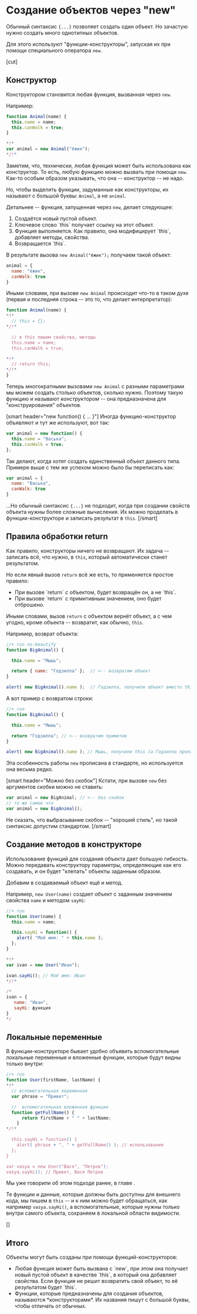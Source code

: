 # Создание объектов через "new"

Обычный синтаксис `{...}` позволяет создать один объект. Но зачастую нужно создать много однотипных объектов.

Для этого используют "функции-конструкторы", запуская их при помощи специального оператора `new`.

[cut]
## Конструктор

Конструктором становится любая функция, вызванная через `new`.

Например:

```js
function Animal(name) {
  this.name = name;
  this.canWalk = true;
}

*!*
var animal = new Animal("ёжик");
*/!*
```

Заметим, что, технически, любая функция может быть использована как конструктор. То есть, любую функцию можно вызвать при помощи `new`. Как-то особым образом указывать, что она -- конструктор -- не надо.

Но, чтобы выделить функции, задуманные как конструкторы, их называют с большой буквы: `Animal`, а не `animal`.

Детальнее -- функция, запущенная через `new`, делает следующее:

<ol>
<li>Создаётся новый пустой объект.</li>
<li>Ключевое слово `this` получает ссылку на этот объект.</li>
<li>Функция выполняется. Как правило, она модифицирует `this`, добавляет методы, свойства.</li>
<li>Возвращается `this`.</li>
</ol>


В результате вызова `new Animal("ёжик");` получаем такой объект:

```js
animal = {
  name: "ёжик",
  canWalk: true
}
```

Иными словами, при вызове `new Animal` происходит что-то в таком духе (первая и последняя строка -- это то, что делает интерпретатор):

```js
function Animal(name) {
*!*
  // this = {};
*/!*

  // в this пишем свойства, методы  
  this.name = name;
  this.canWalk = true;

*!*
  // return this;
*/!*
}
```

Теперь многократными вызовами `new Animal` с разными параметрами мы можем создать столько объектов, сколько нужно. Поэтому такую функцию и называют *конструктором* -- она предназначена для "конструирования" объектов.

[smart header="new function() { ... }"]
Иногда функцию-конструктор объявляют и тут же используют, вот так:
```js
var animal = new function() {
  this.name = "Васька";
  this.canWalk = true;
};
```
Так делают, когда хотят создать единственный объект данного типа. Примере выше с тем же успехом можно было бы переписать как:
```js
var animal = {
  name: "Васька",
  canWalk: true
}
```
...Но обычный синтаксис `{...}` не подходит, когда при создании свойств объекта нужны более сложные вычисления. Их можно проделать в функции-конструкторе и записать результат в `this`.
[/smart]

## Правила обработки return

Как правило, конструкторы ничего не возвращают. Их задача -- записать всё, что нужно, в `this`, который автоматически станет результатом.

Но если явный вызов `return` всё же есть, то применяется простое правило:
<ul>
<li>При вызове `return` с объектом, будет возвращён он, а не `this`.</li>
<li>При вызове `return` с примитивным значением, оно будет отброшено.</li>
</ul>

Иными словами, вызов `return` с объектом вернёт объект, а с чем угодно, кроме объекта -- возвратит, как обычно, `this`.

Например, возврат объекта:

```js
//+ run no-beautify
function BigAnimal() {

  this.name = "Мышь";

  return { name: "Годзилла" };  // <-- возвратим объект
}

alert( new BigAnimal().name );  // Годзилла, получили объект вместо this
```

А вот пример с возвратом строки:

```js
//+ run
function BigAnimal() {

  this.name = "Мышь";

  return "Годзилла"; // <-- возвратим примитив
}

alert( new BigAnimal().name ); // Мышь, получили this (а Годзилла пропал)
```

Эта особенность работы `new` прописана в стандарте, но используется она весьма редко.

[smart header="Можно без скобок"]
Кстати, при вызове `new` без аргументов скобки можно не ставить:

```js
var animal = new BigAnimal; // <-- без скобок
// то же самое что 
var animal = new BigAnimal();
```

Не сказать, что выбрасывание скобок -- "хороший стиль", но такой синтаксис допустим стандартом.
[/smart]

## Создание методов в конструкторе   

Использование функций для создания объекта дает большую гибкость. Можно передавать конструктору параметры,  определяющие как его создавать, и он будет "клепать" объекты заданным образом.

Добавим в создаваемый объект ещё и метод.

Например, `new User(name)` создает объект с заданным значением свойства `name` и методом `sayHi`:

```js
//+ run
function User(name) {
  this.name = name;

  this.sayHi = function() {
    alert( "Моё имя: " + this.name );
  };
}

*!*
var ivan = new User("Иван");

ivan.sayHi(); // Моё имя: Иван
*/!*

/* 
ivan = {
   name: "Иван", 
   sayHi: функция
} 
*/
```

## Локальные переменные   

В функции-конструкторе бывает удобно объявить вспомогательные локальные переменные и вложенные функции, которые будут видны только внутри:

```js
//+ run
function User(firstName, lastName) {
*!*
  // вспомогательная переменная
  var phrase = "Привет";

  //  вспомогательная вложенная функция
  function getFullName() {
      return firstName + " " + lastName;
    }
*/!*

  this.sayHi = function() {
    alert( phrase + ", " + getFullName() ); // использование
  };
}

var vasya = new User("Вася", "Петров");
vasya.sayHi(); // Привет, Вася Петров
```

Мы уже говорили об этом подходе ранее, в главе [](/closures-usage). 

Те функции и данные, которые должны быть доступны для внешнего кода, мы пишем в `this` -- и к ним можно будет обращаться, как например `vasya.sayHi()`, а вспомогательные, которые нужны только внутри самого объекта, сохраняем в локальной области видимости.

[]

## Итого

Объекты могут быть созданы при помощи функций-конструкторов:

<ul>
<li>Любая функция может быть вызвана с `new`, при этом она получает новый пустой объект в качестве `this`, в который она добавляет свойства. Если функция не решит возвратить свой объект, то её результатом будет `this`.</li>
<li>Функции, которые предназначены для создания объектов, называются *конструкторами*. Их названия пишут с большой буквы, чтобы отличать от обычных.</li>
</ul>





